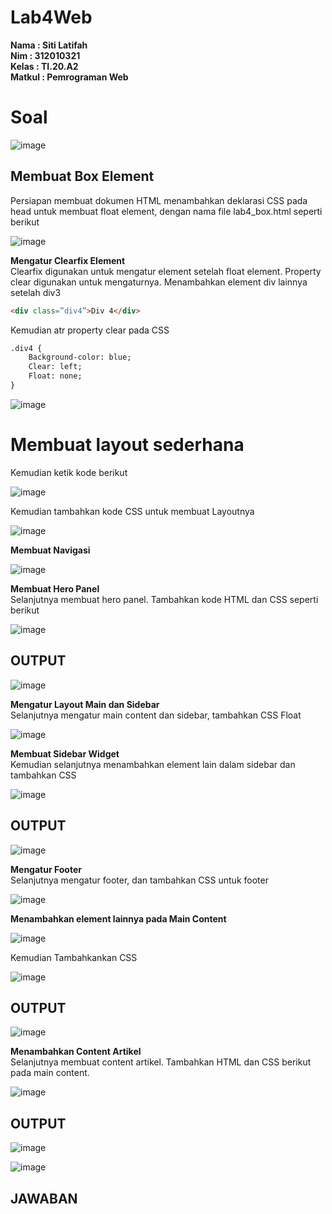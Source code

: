 # Lab4Web

**Nama	   	: Siti Latifah** <br>
**Nim	  	  : 312010321** <br>
**Kelas	  	: TI.20.A2** <br>
**Matkul	  : Pemrograman Web** <br>

# Soal

![image](https://user-images.githubusercontent.com/73010098/161433443-8071121d-aadb-46e4-993b-d8c0028f7409.png)

## Membuat Box Element
Persiapan membuat dokumen HTML menambahkan deklarasi CSS pada head untuk membuat float element, dengan nama file lab4_box.html seperti berikut

![image](https://user-images.githubusercontent.com/73010098/161433471-78eb09e5-98ee-497f-9ade-62150dda380d.png)

<b> Mengatur Clearfix Element </b> <br>
Clearfix digunakan untuk mengatur element setelah float element. Property clear digunakan untuk mengaturnya.
Menambahkan element div lainnya setelah div3
``` html
<div class=”div4”>Div 4</div>
```
Kemudian atr property clear pada CSS
``` html
.div4 {
	Background-color: blue;
	Clear: left;
	Float: none;
}
```
![image](https://user-images.githubusercontent.com/73010098/161433570-d220f165-179e-43f0-aa04-05b52e596003.png)

# Membuat layout sederhana <br>
Kemudian ketik kode berikut

![image](https://user-images.githubusercontent.com/73010098/161433679-a42a4f00-1463-4af9-bd36-4640619d1f15.png)

Kemudian tambahkan kode CSS untuk membuat Layoutnya

![image](https://user-images.githubusercontent.com/73010098/161433700-311d82ea-04bf-449e-bb02-8ba9b77c9dcd.png)

<b> Membuat Navigasi </b> <br>

![image](https://user-images.githubusercontent.com/73010098/161433724-ff34336e-bc87-441b-9c70-b5d0970b737a.png)

<b> Membuat Hero Panel </b> <br>
Selanjutnya membuat hero panel. Tambahkan kode HTML dan CSS seperti berikut

![image](https://user-images.githubusercontent.com/73010098/161433747-391793aa-a3af-42be-9f14-fa2054a21169.png)

## OUTPUT

![image](https://user-images.githubusercontent.com/73010098/161433767-cfc7789d-32fc-4b19-b4f4-3b88b48c1ea5.png)

<b> Mengatur Layout Main dan Sidebar </b> <br>
Selanjutnya mengatur main content dan sidebar, tambahkan CSS Float

![image](https://user-images.githubusercontent.com/73010098/161433798-43c4fd0b-ecad-41a3-a3fe-e1031a493e5d.png)

<b> Membuat Sidebar Widget </b> <br>
Kemudian selanjutnya menambahkan element lain dalam sidebar dan tambahkan CSS

![image](https://user-images.githubusercontent.com/73010098/161433818-9109ed99-997d-4422-be58-987a131671b5.png)

## OUTPUT

![image](https://user-images.githubusercontent.com/73010098/161433831-c00f4669-d413-464b-85cf-589e0e4aa05f.png)

<b> Mengatur Footer </b> <br>
Selanjutnya mengatur footer, dan tambahkan CSS untuk footer

![image](https://user-images.githubusercontent.com/73010098/161433849-dc3690e6-fa6f-43b7-a75e-88978df80562.png)

<b> Menambahkan element lainnya pada Main Content </b>

![image](https://user-images.githubusercontent.com/73010098/161433897-ca6eae4a-d8ed-4c74-b8a4-eb140fb9355d.png)

Kemudian Tambahkankan CSS

![image](https://user-images.githubusercontent.com/73010098/161433916-c06f61b2-ff48-46c0-98fb-1a193ff39dfc.png)

## OUTPUT

![image](https://user-images.githubusercontent.com/73010098/161433926-a38e67be-6a46-4a53-8710-be522019d1ae.png)

<b> Menambahkan Content Artikel </b> <br>
Selanjutnya membuat content artikel. Tambahkan HTML dan CSS berikut pada main content.

![image](https://user-images.githubusercontent.com/73010098/161433949-516d5611-f4a4-4d69-ad54-febdc5beef7b.png)

## OUTPUT

![image](https://user-images.githubusercontent.com/73010098/161433971-579e1f0a-e0c2-4759-b284-416bd3c56d92.png)

![image](https://user-images.githubusercontent.com/73010098/161433987-a8095563-79fe-4a15-96e9-91c269946e93.png)

## JAWABAN
# 








